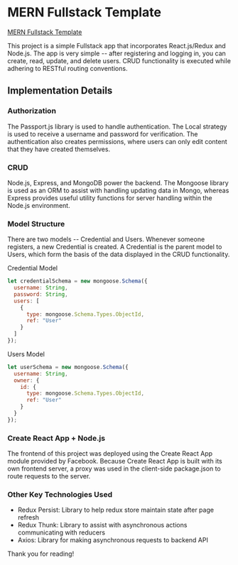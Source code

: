 # MERN Fullstack Template

[MERN Fullstack Template](https://mern-express-associations.herokuapp.com/users)

This project is a simple Fullstack app that incorporates React.js/Redux and Node.js.
The app is very simple -- after registering and logging in, you can create, read, update,
and delete users. CRUD functionality is executed while adhering to RESTful routing conventions.

## Implementation Details

### Authorization

The Passport.js library is used to handle authentication. The Local strategy
is used to receive a username and password for verification. The authentication
also creates permissions, where users can only edit content that they have created
themselves.

### CRUD

Node.js, Express, and MongoDB power the backend. The Mongoose library is used
as an ORM to assist with handling updating data in Mongo, whereas Express provides useful
utility functions for server handling within the Node.js environment.

### Model Structure

There are two models -- Credential and Users. Whenever someone registers, a new
Credential is created. A Credential is the parent model to Users, which form the basis
of the data displayed in the CRUD functionality.

Credential Model
```javascript
let credentialSchema = new mongoose.Schema({
  username: String,
  password: String,
  users: [
    {
      type: mongoose.Schema.Types.ObjectId,
      ref: "User"
    }
  ]
});
```

Users Model
```javascript
let userSchema = new mongoose.Schema({
  username: String,
  owner: {
    id: {
      type: mongoose.Schema.Types.ObjectId,
      ref: "User"
    }
  }
});
```

### Create React App + Node.js

The frontend of this project was deployed using the Create React App module provided
by Facebook. Because Create React App is built with its own frontend server, a proxy was used
in the client-side package.json to route requests to the server.

### Other Key Technologies Used

- Redux Persist: Library to help redux store maintain state after page refresh
- Redux Thunk: Library to assist with asynchronous actions communicating with reducers
- Axios: Library for making asynchronous requests to backend API

Thank you for reading!
